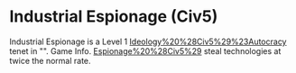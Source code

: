 # Industrial Espionage (Civ5)

Industrial Espionage is a Level 1 [Ideology%20%28Civ5%29%23Autocracy](Autocracy) tenet in "".
Game Info.
[Espionage%20%28Civ5%29](Spies) steal technologies at twice the normal rate.